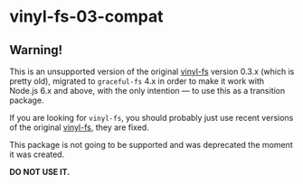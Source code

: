 # vinyl-fs-03-compat

## Warning!

This is an unsupported version of the original [vinyl-fs](https://github.com/gulpjs/vinyl-fs) version 0.3.x (which is pretty old), migrated to `graceful-fs` 4.x in order to make it work with Node.js 6.x and above, with the only intention — to use this as a transition package.

If you are looking for `vinyl-fs`, you should probably just use recent versions of the original [vinyl-fs](https://github.com/gulpjs/vinyl-fs), they are fixed.

This package is not going to be supported and was deprecated the moment it was created.

**DO NOT USE IT.**
